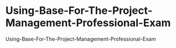 # Using-Base-For-The-Project-Management-Professional-Exam
 Using-Base-For-The-Project-Management-Professional-Exam
